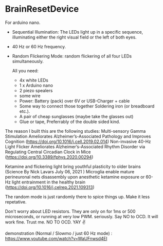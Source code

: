 # BrainResetDevice
For arduino nano.
- Sequential Illumination: The LEDs light up in a specific sequence, illuminating either the right visual field or the left of both eyes.
- 40 Hz or 60 Hz frequency.
- Random Flickering Mode: random flickering of all four LEDs simultaneously.

  All you need:
  - 4x white LEDs
  - 1 x Arduino nano
  - 2 piezo spealers
  - some wire
  - Power: Battery (pack) over 6V  or USB-Charger + cable
  - Some way to connect those together Soldering iron (or breadboard etc.).
  - A pair of cheap sunglasses (maybe take the glasses out)
  - Glue or tape, Preferrably of the double sided kind.

The reason I built this are the following studies: 
Multi-sensory Gamma Stimulation Ameliorates Alzheimer’s-Associated Pathology and Improves Cognition   (https://doi.org/10.1016/j.cell.2019.02.014)
Non-invasive 40-Hz Light Flicker Ameliorates Alzheimer’s-Associated Rhythm Disorder via Regulating Central Circadian Clock in Mice   (https://doi.org/10.3389/fphys.2020.00294)

Ketamine and flickering light bring youthful plasticity to older brains    (Science  By Nick Lavars July 06, 2021 )
Microglia enable mature perineuronal nets disassembly upon anesthetic ketamine exposure or 60-Hz light entrainment in the healthy brain (https://doi.org/10.1016/j.celrep.2021.109313)

The random mode is just randomly there to spice things up. Make it less repetative.

Don't worry about LED resistors. They are only on for 1ms or 500 microseconds, or running at very low PWM. seriously. Say NO to OCD. It will work fine. Trust me. NO TO OCD. YAY ✌️
 
demonstration (Normal / Slowmo / just 60 Hz mode) : https://www.youtube.com/watch?v=WaUFnwsd4EI
